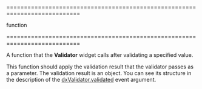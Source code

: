 <!--**
/*-------------------------------------------
    Auto-generated file. Do not modify.
-------------------------------------------

**-->
===========================================================================
<!--type-->function<!--/type-->
===========================================================================

<!--shortDescription-->
A function that the **Validator** widget calls after validating a specified value. 
<!--/shortDescription-->

<!--fullDescription-->
This function should apply the validation result that the validator passes as a parameter. The validation result is an object. You can see its structure in the description of the [dxValidator.validated](/Documentation/ApiReference/UI_Widgets/dxValidator/Events/#validated) event argument.
<!--/fullDescription-->